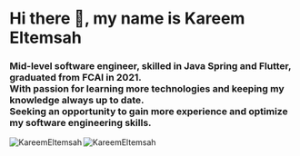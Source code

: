 <h1 align="left">Hi there 👋, my name is Kareem Eltemsah</h1>
<h3 align="left">Mid-level software engineer, skilled in Java Spring and Flutter, graduated from FCAI in 2021.</br>
With passion for learning more technologies and keeping my knowledge always up to date.</br>
Seeking an opportunity to gain more experience and optimize my software engineering skills.
</h3>

<p><img align="left" src="https://github-readme-streak-stats.herokuapp.com/?user=KareemEltemsah&" alt="KareemEltemsah" /></p>

<p><img align="left" src="https://github-readme-stats.vercel.app/api/top-langs?username=KareemEltemsah&show_icons=true&locale=en&layout=compact" alt="KareemEltemsah" /></p>

